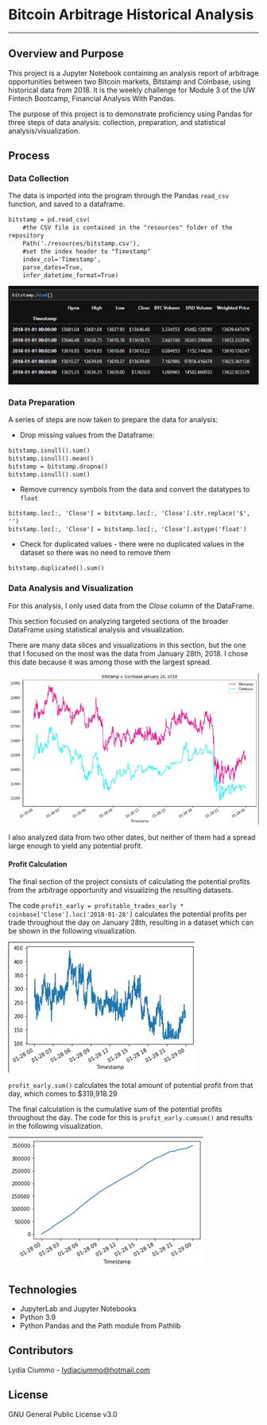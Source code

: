 # Bitcoin Arbitrage Historical Analysis
---

## Overview and Purpose
This project is a Jupyter Notebook containing an analysis report of arbitrage opportunities between two Bitcoin markets, Bitstamp and Coinbase, using historical data from 2018. It is the weekly challenge for Module 3 of the UW Fintech Bootcamp, Financial Analysis With Pandas.

The purpose of this project is to demonstrate proficiency using Pandas for three steps of data analysis: collection, preparation, and statistical analysis/visualization.

## Process

### Data Collection
The data is imported into the program through the Pandas `read_csv` function, and saved to a dataframe.

```
bitstamp = pd.read_csv(
    #the CSV file is contained in the "resources" folder of the repository
    Path('./resources/bitstamp.csv'),
    #set the index header to "Timestamp"
    index_col='Timestamp',
    parse_dates=True,
    infer_datetime_format=True)
```

![an image showing the initial bitstamp dataframe](./Images/initial_dataframe.jpg)

### Data Preparation
A series of steps are now taken to prepare the data for analysis:

* Drop missing values from the Dataframe:

```
bitstamp.isnull().sum()
bitstamp.isnull().mean()
bitstamp = bitstamp.dropna()
bitstamp.isnull().sum()
```

* Remove currency symbols from the data and convert the datatypes to `float`

```
bitstamp.loc[:, 'Close'] = bitstamp.loc[:, 'Close'].str.replace('$', '')
bitstamp.loc[:, 'Close'] = bitstamp.loc[:, 'Close'].astype('float')
```

* Check for duplicated values - there were no duplicated values in the dataset so there was no need to remove them

```
bitstamp.duplicated().sum()
```

### Data Analysis and Visualization

For this analysis, I only used data from the *Close* column of the DataFrame.

This section focused on analyzing targeted sections of the broader DataFrame using statistical analysis and visualization.

There are many data slices and visualizations in this section, but the one that I focused on the most was the data from January 28th, 2018. I chose this date because it was among those with the largest spread.

![an image showing the pricing data for January 28th, 2018](./Images/jan28vis.jpg)

I also analyzed data from two other dates, but neither of them had a spread large enough to yield any potential profit.

#### Profit Calculation

The final section of the project consists of calculating the potential profits from the arbitrage opportunity and visualizing the resulting datasets.

The code `profit_early = profitable_trades_early * coinbase['Close'].loc['2018-01-28']` calculates the potential profits per trade throughout the day on January 28th, resulting in a dataset which can be shown in the following visualization.

![an image showing the profit per trade line plot](./Images/profit_per_trade.jpg)

`profit_early.sum()` calculates the total amount of potential profit from that day, which comes to $319,918.29

The final calculation is the cumulative sum of the potential profits throughout the day. The code for this is `profit_early.cumsum()` and results in the following visualization.

![an image showing the cumulative profits line plot](./Images/cumulative_profits.jpg)

## Technologies
* JupyterLab and Jupyter Notebooks
* Python 3.9
* Python Pandas and the Path module from Pathlib

## Contributors
Lydia Ciummo - lydiaciummo@hotmail.com

## License
GNU General Public License v3.0